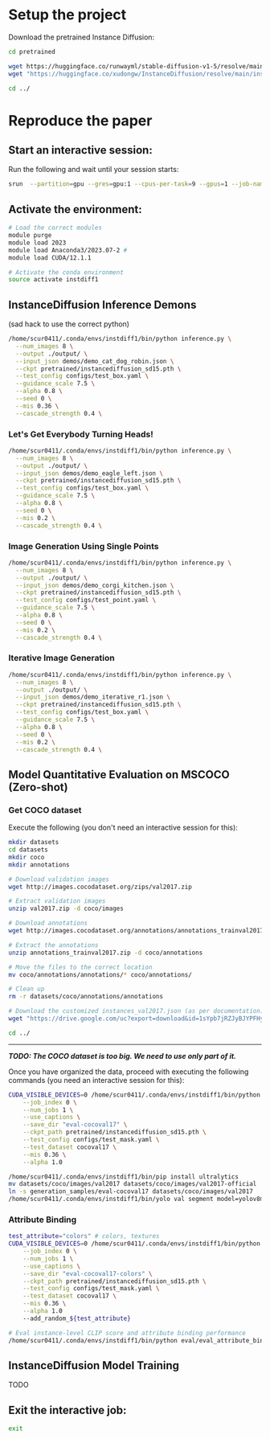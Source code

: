 # Setup the project

Download the pretrained Instance Diffusion:
```bash
cd pretrained

wget https://huggingface.co/runwayml/stable-diffusion-v1-5/resolve/main/v1-5-pruned-emaonly.ckpt
wget "https://huggingface.co/xudongw/InstanceDiffusion/resolve/main/instancediffusion_sd15.pth?download=true" -O instancediffusion_sd15.pth

cd ../
```

# Reproduce the paper

## Start an interactive session:
Run the following and wait until your session starts:
```bash
srun  --partition=gpu --gres=gpu:1 --cpus-per-task=9 --gpus=1 --job-name=Interactive --ntasks=1 --time=01:00:00 --mem=32000M --pty /bin/bash
```

## Activate the environment:
```bash
# Load the correct modules
module purge
module load 2023
module load Anaconda3/2023.07-2 #
module load CUDA/12.1.1

# Activate the conda environment
source activate instdiff1
```
## InstanceDiffusion Inference Demons

(sad hack to use the correct python)

```bash
/home/scur0411/.conda/envs/instdiff1/bin/python inference.py \
  --num_images 8 \
  --output ./output/ \
  --input_json demos/demo_cat_dog_robin.json \
  --ckpt pretrained/instancediffusion_sd15.pth \
  --test_config configs/test_box.yaml \
  --guidance_scale 7.5 \
  --alpha 0.8 \
  --seed 0 \
  --mis 0.36 \
  --cascade_strength 0.4 \
```

### Let's Get Everybody Turning Heads!
```bash
/home/scur0411/.conda/envs/instdiff1/bin/python inference.py \
  --num_images 8 \
  --output ./output/ \
  --input_json demos/demo_eagle_left.json \
  --ckpt pretrained/instancediffusion_sd15.pth \
  --test_config configs/test_box.yaml \
  --guidance_scale 7.5 \
  --alpha 0.8 \
  --seed 0 \
  --mis 0.2 \
  --cascade_strength 0.4 \
```

### Image Generation Using Single Points
```bash
/home/scur0411/.conda/envs/instdiff1/bin/python inference.py \
  --num_images 8 \
  --output ./output/ \
  --input_json demos/demo_corgi_kitchen.json \
  --ckpt pretrained/instancediffusion_sd15.pth \
  --test_config configs/test_point.yaml \
  --guidance_scale 7.5 \
  --alpha 0.8 \
  --seed 0 \
  --mis 0.2 \
  --cascade_strength 0.4 \
```

### Iterative Image Generation
```bash
/home/scur0411/.conda/envs/instdiff1/bin/python inference.py \
  --num_images 8 \
  --output ./output/ \
  --input_json demos/demo_iterative_r1.json \
  --ckpt pretrained/instancediffusion_sd15.pth \
  --test_config configs/test_box.yaml \
  --guidance_scale 7.5 \
  --alpha 0.8 \
  --seed 0 \
  --mis 0.2 \
  --cascade_strength 0.4 \
```

## Model Quantitative Evaluation on MSCOCO (Zero-shot)

### Get COCO dataset

Execute the following (you don't need an interactive session for this):
```bash
mkdir datasets
cd datasets
mkdir coco
mkdir annotations

# Download validation images
wget http://images.cocodataset.org/zips/val2017.zip

# Extract validation images
unzip val2017.zip -d coco/images

# Download annotations
wget http://images.cocodataset.org/annotations/annotations_trainval2017.zip

# Extract the annotations
unzip annotations_trainval2017.zip -d coco/annotations

# Move the files to the correct location
mv coco/annotations/annotations/* coco/annotations/

# Clean up
rm -r datasets/coco/annotations/annotations

# Download the customized instances_val2017.json (as per documentation)
wget "https://drive.google.com/uc?export=download&id=1sYpb7jRZJyBJYPFHyjxosIDaiQhkrEhU" -O annotations/instances_val2017.json

cd ../
```

--- 
***TODO: The COCO dataset is too big. We need to use only part of it.***

Once you have organized the data, proceed with executing the following commands (you need an interactive session for this):
```bash
CUDA_VISIBLE_DEVICES=0 /home/scur0411/.conda/envs/instdiff1/bin/python eval_local.py \
    --job_index 0 \
    --num_jobs 1 \
    --use_captions \
    --save_dir "eval-cocoval17" \
    --ckpt_path pretrained/instancediffusion_sd15.pth \
    --test_config configs/test_mask.yaml \
    --test_dataset cocoval17 \
    --mis 0.36 \
    --alpha 1.0
```

```bash
/home/scur0411/.conda/envs/instdiff1/bin/pip install ultralytics
mv datasets/coco/images/val2017 datasets/coco/images/val2017-official
ln -s generation_samples/eval-cocoval17 datasets/coco/images/val2017
/home/scur0411/.conda/envs/instdiff1/bin/yolo val segment model=yolov8m-seg.pt data=coco.yaml device=0
```

### Attribute Binding
```bash
test_attribute="colors" # colors, textures
CUDA_VISIBLE_DEVICES=0 /home/scur0411/.conda/envs/instdiff1/bin/python eval_local.py \
    --job_index 0 \
    --num_jobs 1 \
    --use_captions \
    --save_dir "eval-cocoval17-colors" \
    --ckpt_path pretrained/instancediffusion_sd15.pth \
    --test_config configs/test_mask.yaml \
    --test_dataset cocoval17 \
    --mis 0.36 \
    --alpha 1.0
    --add_random_${test_attribute}

# Eval instance-level CLIP score and attribute binding performance
/home/scur0411/.conda/envs/instdiff1/bin/python eval/eval_attribute_binding.py --folder eval-cocoval17-colors --test_random_colors
```
## InstanceDiffusion Model Training

TODO

## Exit the interactive job:
```bash
exit
```
